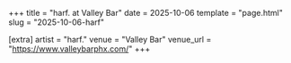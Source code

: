 +++
title = "harf. at Valley Bar"
date = 2025-10-06
template = "page.html"
slug = "2025-10-06-harf"

[extra]
artist = "harf."
venue = "Valley Bar"
venue_url = "https://www.valleybarphx.com/"
+++

